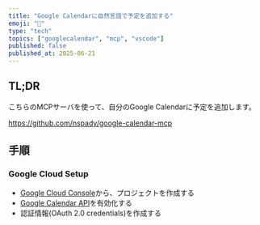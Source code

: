 ```yaml
---
title: "Google Calendarに自然言語で予定を追加する"
emoji: "📆"
type: "tech"
topics: ["googlecalendar", "mcp", "vscode"]
published: false
published_at: 2025-06-21
---
```


## TL;DR

こちらのMCPサーバを使って、自分のGoogle Calendarに予定を追加します。

https://github.com/nspady/google-calendar-mcp



## 手順

### Google Cloud Setup

- [Google Cloud Console](https://console.cloud.google.com)から、プロジェクトを作成する
- [Google Calendar API](https://console.cloud.google.com/apis/library/calendar-json.googleapis.com)を有効化する
- 認証情報(OAuth 2.0 credentials)を作成する


